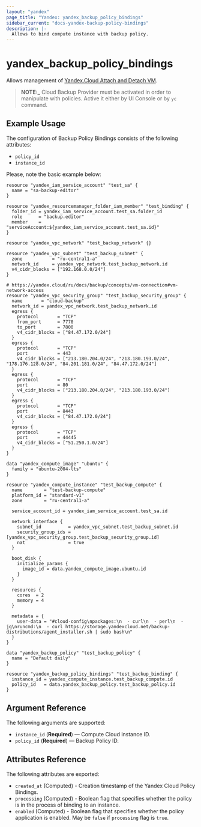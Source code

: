 ```yaml
---
layout: "yandex"
page_title: "Yandex: yandex_backup_policy_bindings"
sidebar_current: "docs-yandex-backup-policy-bindings"
description: |-
  Allows to bind compute instance with backup policy.
---
```


# yandex_backup_policy_bindings

Allows management
of [Yandex.Cloud Attach and Detach VM](https://yandex.cloud/docs/backup/operations/policy-vm/attach-and-detach-vm).

> **NOTE:\_** Cloud Backup Provider must be activated in order to manipulate with policies.
> Active it either by UI Console or by `yc` command.

## Example Usage

The configuration of Backup Policy Bindings consists of the following attributes:

- `policy_id`
- `instance_id`

Please, note the basic example below:

```hcl
resource "yandex_iam_service_account" "test_sa" {
  name = "sa-backup-editor"
}

resource "yandex_resourcemanager_folder_iam_member" "test_binding" {
  folder_id = yandex_iam_service_account.test_sa.folder_id
  role      = "backup.editor"
  member    = "serviceAccount:${yandex_iam_service_account.test_sa.id}"
}

resource "yandex_vpc_network" "test_backup_network" {}

resource "yandex_vpc_subnet" "test_backup_subnet" {
  zone           = "ru-central1-a"
  network_id     = yandex_vpc_network.test_backup_network.id
  v4_cidr_blocks = ["192.168.0.0/24"]
}

# https://yandex.cloud/ru/docs/backup/concepts/vm-connection#vm-network-access
resource "yandex_vpc_security_group" "test_backup_security_group" {
  name       = "cloud-backup"
  network_id = yandex_vpc_network.test_backup_network.id
  egress {
    protocol       = "TCP"
    from_port      = 7770
    to_port        = 7800
    v4_cidr_blocks = ["84.47.172.0/24"]
  }
  egress {
    protocol       = "TCP"
    port           = 443
    v4_cidr_blocks = ["213.180.204.0/24", "213.180.193.0/24", "178.176.128.0/24", "84.201.181.0/24", "84.47.172.0/24"]
  }
  egress {
    protocol       = "TCP"
    port           = 80
    v4_cidr_blocks = ["213.180.204.0/24", "213.180.193.0/24"]
  }
  egress {
    protocol       = "TCP"
    port           = 8443
    v4_cidr_blocks = ["84.47.172.0/24"]
  }
  egress {
    protocol       = "TCP"
    port           = 44445
    v4_cidr_blocks = ["51.250.1.0/24"]
  }
}

data "yandex_compute_image" "ubuntu" {
  family = "ubuntu-2004-lts"
}

resource "yandex_compute_instance" "test_backup_compute" {
  name        = "test-backup-compute"
  platform_id = "standard-v1"
  zone        = "ru-central1-a"

  service_account_id = yandex_iam_service_account.test_sa.id

  network_interface {
    subnet_id          = yandex_vpc_subnet.test_backup_subnet.id
    security_group_ids = [yandex_vpc_security_group.test_backup_security_group.id]
    nat                = true
  }

  boot_disk {
    initialize_params {
      image_id = data.yandex_compute_image.ubuntu.id
    }
  }

  resources {
    cores  = 2
    memory = 4
  }

  metadata = {
    user-data = "#cloud-config\npackages:\n  - curl\n  - perl\n  - jq\nruncmd:\n  - curl https://storage.yandexcloud.net/backup-distributions/agent_installer.sh | sudo bash\n"
  }
}

data "yandex_backup_policy" "test_backup_policy" {
  name = "Default daily"
}

resource "yandex_backup_policy_bindings" "test_backup_binding" {
  instance_id = yandex_compute_instance.test_backup_compute.id
  policy_id   = data.yandex_backup_policy.test_backup_policy.id
}
```

## Argument Reference

The following arguments are supported:

- `instance_id` (**Required**) — Compute Cloud instance ID.
- `policy_id` (**Required**) — Backup Policy ID.

## Attributes Reference

The following attributes are exported:

* `created_at` (Computed) - Creation timestamp of the Yandex Cloud Policy Bindings.
* `processing` (Computed) - Boolean flag that specifies whether the policy is in the process of binding to an instance.
* `enabled` (Computed) - Boolean flag that specifies whether the policy application is enabled. May be `false`
  if `processing` flag is `true`.
